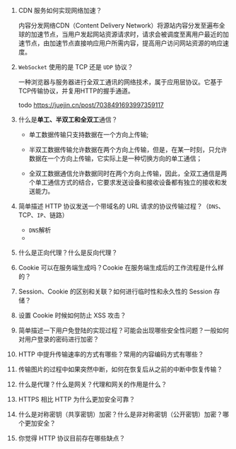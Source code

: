 1. CDN 服务如何实现网络加速？

   内容分发网络CDN（Content Delivery Network）将源站内容分发至遍布全球的加速节点，当用户发起网站资源请求时，请求会被调度至离用户最近的加速节点，由加速节点直接响应用户所需内容，提高用户访问网站资源的响应速度。

2. `WebSocket` 使用的是 TCP 还是 `UDP` 协议？

   一种浏览器与服务器进行全双工通讯的网络技术，属于应用层协议。它基于TCP传输协议，并复用HTTP的握手通道。

   todo https://juejin.cn/post/7038491693997359117

3. 什么是**单工、半双工和全双工**通信？

   - 单工数据传输只支持数据在一个方向上传输;

   - 半双工数据传输允许数据在两个方向上传输，但是，在某一时刻，只允许数据在一个方向上传输，它实际上是一种切换方向的单工通信；

   - 全双工数据通信允许数据同时在两个方向上传输，因此，全双工通信是两个单工通信方式的结合，它要求发送设备和接收设备都有独立的接收和发送能力。

4. 简单描述 HTTP 协议发送一个带域名的 URL 请求的协议传输过程？（`DNS`、TCP、`IP`、链路）

   - `DNS`解析
   - 

5. 什么是正向代理？什么是反向代理？

6. Cookie 可以在服务端生成吗？Cookie 在服务端生成后的工作流程是什么样的？

7. Session、Cookie 的区别和关联？如何进行临时性和永久性的 Session 存储？

8. 设置 Cookie 时候如何防止 XSS 攻击？

9. 简单描述一下用户免登陆的实现过程？可能会出现哪些安全性问题？一般如何对用户登录的密码进行加密？

10. HTTP 中提升传输速率的方式有哪些？常用的内容编码方式有哪些？

11. 传输图片的过程中如果突然中断，如何在恢复后从之前的中断中恢复传输？

12. 什么是代理？什么是网关？代理和网关的作用是什么？

13. HTTPS 相比 HTTP 为什么更加安全可靠？

14. 什么是对称密钥（共享密钥）加密？什么是非对称密钥（公开密钥）加密？哪个更加安全？

15. 你觉得 HTTP 协议目前存在哪些缺点？

